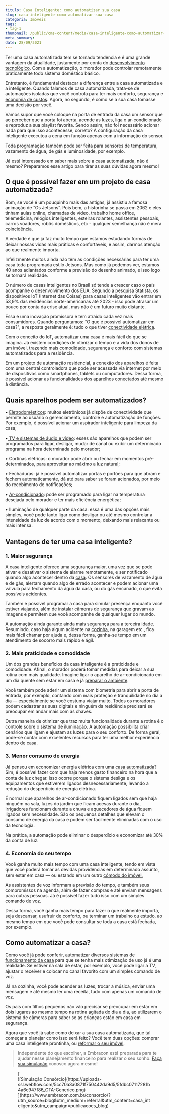 ```yaml
---
titulo: Casa Inteligente: como automatizar sua casa
slug: casa-inteligente-como-automatizar-sua-casa
categoria: Imóveis
tags:
- tag-1
thumbnail: /public/cms-content/media/casa-inteligente-como-automatizar-sua-casa.jpg
meta_summary: 
date: 28/09/2021
---
```

Ter uma casa automatizada tem se tornado tendência e é uma grande vantagem da atualidade, justamente por conta do [desenvolvimento tecnológico](https://www.embracon.com.br/blog/quais-os-gadgets-queridinhos-do-momento). Com a automatização, o morador pode controlar remotamente praticamente todo sistema doméstico básico.

Entretanto, é fundamental destacar a diferença entre a casa automatizada e a inteligente. Quando falamos de casa automatizada, trata-se de automações isoladas que você controla para ter mais conforto, segurança e [economia de custos](https://www.embracon.com.br/blog/economia-colaborativa-saiba-tudo-sobre-o-assunto). Agora, no segundo, é como se a sua casa tomasse uma decisão por você.

Vamos supor que você coloque na porta de entrada da casa um sensor que ao perceber que a porta foi aberta, acende as luzes, liga o ar-condicionado e reproduz a sua playlist favorita. Sendo assim, não foi necessário acionar nada para que isso acontecesse, correto? A configuração da casa inteligente executou a cena em função apenas com a informação do sensor.

Toda programação também pode ser feita para sensores de temperatura, vazamento de água, de gás e luminosidade, por exemplo.

Já está interessado em saber mais sobre a casa automatizada, não é mesmo? Preparamos esse artigo para tirar as suas dúvidas agora mesmo!

O que é possível fazer em um projeto de casa automatizada?
----------------------------------------------------------

Bom, se você é um pouquinho mais das antigas, já assistiu a famosa animação de “Os Jetsons”. Pois bem, a historinha se passa em 2062 e eles tinham aulas online, chamadas de vídeo, trabalho home office, telemedicina, relógios inteligentes, esteiras rolantes, assistentes pessoais, carros voadores, robôs domésticos, etc - qualquer semelhança não é mera coincidência.

A verdade é que já faz muito tempo que estamos estudando formas de deixar nossas vidas mais práticas e confortáveis, e assim, darmos atenção ao que realmente importa.

Infelizmente muitos ainda não têm as condições necessárias para ter uma casa toda programada estilo Jetsons. Mas como já podemos ver, estamos 40 anos adiantados conforme a previsão do desenho animado, e isso logo se tornará realidade.

O número de casas inteligentes no Brasil só tende a crescer caso o país acompanhe o desenvolvimento dos EUA. Segundo a pesquisa Statista, os dispositivos IoT (Internet das Coisas) para casas inteligentes vão entrar em 53,9% das residências norte-americanas até 2023 - isso pode atrasar um pouco por conta da crise atual, mas não é um futuro muito distante.

Essa é uma inovação promissora e tem atraído cada vez mais consumidores. Quando perguntamos: “O que é possível automatizar em casa?", a resposta geralmente é: tudo o que tiver [conectividade elétrica](https://www.embracon.com.br/blog/instalacoes-eletricas-quais-sao-os-principais-problemas-e-como-resolve-los).

Com o conceito do IoT, automatizar uma casa é mais fácil do que se imagina. Já existem condições de otimizar o tempo e a vida dos donos de um imóvel, trazendo mais comodidade, segurança e conforto com sistemas automatizados para a residência.

Em um projeto de automação residencial, a conexão dos aparelhos é feita com uma central controladora que pode ser acessada via internet por meio de dispositivos como smartphones, tablets ou computadores. Dessa forma, é possível acionar as funcionalidades dos aparelhos conectados até mesmo à distância.

Quais aparelhos podem ser automatizados?
----------------------------------------

 • [Eletrodomésticos](https://www.embracon.com.br/blog/descubra-quais-foram-os-eletrodomesticos-queridinhos-da-quarentena): muitos eletrônicos já dispõe de conectividade que permite ao usuário o gerenciamento, controle e automatização de funções. Por exemplo, é possível acionar um aspirador inteligente para limpeza da casa;

 •[ TV e sistemas de áudio e vídeo](https://www.embracon.com.br/blog/como-montar-uma-sala-de-cinema-em-casa-confira-estas-4-dicas): esses são aparelhos que podem ser programados para ligar, desligar, mudar de canal ou exibir um determinado programa na hora determinada pelo morador;

 • Cortinas elétricas: o morador pode abrir ou fechar em momentos pré-determinados, para aproveitar ao máximo a luz natural;

 • Fechaduras: já é possível automatizar portas e portões para que abram e fechem automaticamente, dá até para saber se foram acionados, por meio do recebimento de notificações;

 • [Ar-condicionado](https://www.embracon.com.br/blog/descubra-qual-o-ar-condicionado-mais-apropriado-para-cada-casa): pode ser programado para ligar na temperatura desejada pelo morador e ter mais eficiência energética;

 • Iluminação de qualquer parte da casa: essa é uma das opções mais simples, você pode tanto ligar como desligar ou até mesmo controlar a intensidade da luz de acordo com o momento, deixando mais relaxante ou mais intensa.

Vantagens de ter uma casa inteligente?
--------------------------------------

### 1. Maior segurança

A casa inteligente oferece uma segurança maior, uma vez que se pode ativar e desativar o sistema de alarme remotamente, e ser notificado quando algo acontecer dentro da [casa](https://www.embracon.com.br/blog/vale-a-pena-comprar-casa-em-condominio-fechado). Os sensores de vazamento de água e de gás, alertam quando algo de errado acontecer e podem acionar uma válvula para fechamento da água da casa, ou do gás encanado, o que evita possíveis acidentes.

Também é possível programar a casa para simular presença enquanto você estiver [viajando](https://www.embracon.com.br/blog/saiba-o-que-levar-na-sua-proxima-viagem), além de instalar câmeras de segurança que gravam as imagens e permitem que você acompanhe de qualquer lugar do mundo.

A automação ainda garante ainda mais segurança para a terceira idade. Resumindo, caso haja algum acidente na [cozinha](https://www.embracon.com.br/blog/vai-reformar-a-cozinha-confira-as-tendencias), na garagem etc., fica mais fácil chamar por ajuda e, dessa forma, ganha-se tempo em um atendimento de socorro mais rápido e ágil.

### 2. Mais praticidade e comodidade

Um dos grandes benefícios da casa inteligente é a praticidade e comodidade. Afinal, o morador poderá tomar medidas para deixar a sua rotina com mais qualidade. Imagine ligar o aparelho de ar-condicionado em um dia quente sem estar em casa e já [preparar o ambiente](https://www.embracon.com.br/blog/confira-5-dicas-para-deixar-qualquer-ambiente-aconchegante).

Você também pode aderir um sistema com biometria para abrir a porta de entrada, por exemplo, contando com mais proteção e tranquilidade no dia a dia — especialmente se você costuma viajar muito. Todos os moradores podem cadastrar as suas digitais e ninguém da residência precisará se preocupar em andar mais com as chaves.

Outra maneira de otimizar que traz muita funcionalidade durante a rotina é o controle sobre o sistema de iluminação. A automação possibilita criar cenários que ligam e ajustam as luzes para o seu conforto. De forma geral, pode-se contar com excelentes recursos para ter uma melhor experiência dentro de casa.

### 3. Menor consumo de energia

Já pensou em economizar energia elétrica com uma [casa automatizada](https://www.embracon.com.br/blog/manutencao-da-casa-como-realizar-e-qual-a-sua-importancia)? Sim, é possível fazer com que haja menos gasto financeiro na hora que a conta de luz chegar. Isso ocorre porque o sistema desliga e os equipamentos que estiverem ligados desnecessariamente, levando a redução do desperdício de energia elétrica.

É normal que aparelhos de ar-condicionado fiquem ligados sem que haja ninguém na sala, luzes do jardim que ficam acesas durante o dia, irrigadores funcionam durante a chuva e aquecedores de água fiquem ligados sem necessidade. São os pequenos detalhes que elevam o consumo de energia da casa e podem ser facilmente eliminadas com o uso da tecnologia.

Na prática, a automação pode eliminar o desperdício e economizar até 30% da conta de luz.

### 4. Economia do seu tempo

Você ganha muito mais tempo com uma casa inteligente, tendo em vista que você poderá tomar as devidas providências em determinado assunto, sem estar em casa — ou estando em um outro [cômodo do imóvel.](https://www.embracon.com.br/blog/saiba-o-que-e-tendencia-em-decoracao-de-quarto-de-casal)

As assistentes de voz informam a previsão do tempo, e também seus compromissos na agenda, além de fazer compras e até enviam mensagens para outras pessoas. Já é possível fazer tudo isso com um simples comando de voz.

Dessa forma, você ganha mais tempo para fazer o que realmente importa, seja descansar, usufruir de conforto, ou terminar um trabalho ou estudo, ao mesmo tempo em que você pode consultar se toda a casa está fechada, por exemplo.

Como automatizar a casa?
------------------------

Como você já pode conferir, automatizar diversos sistemas de [funcionamento da casa](https://www.embracon.com.br/blog/guia-de-como-comprar-uma-casa-na-praia-com-o-consorcio) para que se tenha mais otimização de uso já é uma realidade. Se estiver na sala de estar, por exemplo, você pode ligar a TV, ajustar o receiver e colocar no canal favorito com um simples comando de voz.

Já na cozinha, você pode acender as luzes, trocar a música, enviar uma mensagem e até mesmo ler uma receita, tudo com apenas um comando de voz.

Os pais com filhos pequenos não vão precisar se preocupar em estar em dois lugares ao mesmo tempo na rotina agitada do dia a dia, ao utilizarem o sistema de câmeras para saber se as crianças estão em casa em segurança.

Agora que você já sabe como deixar a sua casa automatizada, que tal começar a planejar como isso será feito? Você tem duas opções: comprar uma casa inteligente prontinha, ou [reformar o seu imóvel](https://www.embracon.com.br/blog/guia-completo-de-como-reformar-a-sua-casa-inteira-com-o-consorcio).

> Independente do que escolher, a Embracon está preparada para te ajudar nesse planejamento financeiro para realizar o seu sonho. [Faça sua simulação](https://www.embracon.com.br/consorcio/?utm_source=blog&utm_medium=referral&utm_content=casa_inteligente&utm_campaign=publicacoes_blog) conosco agora mesmo!

<figure class="w-richtext-figure-type-image w-richtext-align-center">[<div>![Simulação Consórcio](https://uploads-ssl.webflow.com/5cc70a3a0871f750442da9d5/5fdbc07117281b4a6c947f86_CTA-Generico.png)</div>](https://www.embracon.com.br/consorcio/?utm_source=blog&utm_medium=referral&utm_content=casa_inteligente&utm_campaign=publicacoes_blog)</figure>
